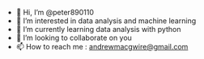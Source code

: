 - 👋 Hi, I’m @peter890110
- 👀 I’m interested in data analysis and machine learning
- 🌱 I’m currently learning data analysis with python 
- 💞️ I’m looking to collaborate on you
- 📫 How to reach me : andrewmacgwire@gmail.com

<!---
peter890110/peter890110 is a ✨ special ✨ repository because its `README.md` (this file) appears on your GitHub profile.
You can click the Preview link to take a look at your changes.
--->
